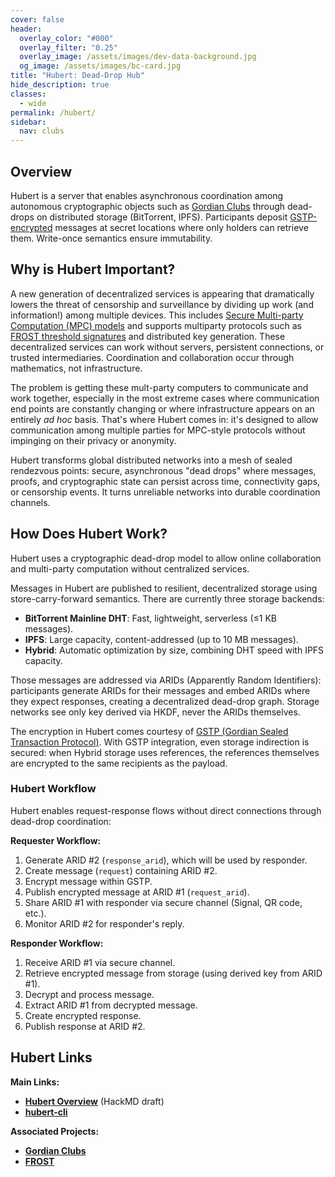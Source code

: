 ```yaml
---
cover: false
header:
  overlay_color: "#000"
  overlay_filter: "0.25"
  overlay_image: /assets/images/dev-data-background.jpg
  og_image: /assets/images/bc-card.jpg
title: "Hubert: Dead-Drop Hub"
hide_description: true
classes:
  - wide
permalink: /hubert/
sidebar:
  nav: clubs
---
```


## Overview

Hubert is a server that enables asynchronous coordination among autonomous cryptographic objects such as [Gordian Clubs](/clubs/) through dead-drops on distributed storage (BitTorrent, IPFS). Participants deposit [GSTP-encrypted](/envelope/gstp/) messages at secret locations where only holders can retrieve them. Write-once semantics ensure immutability. 

## Why is Hubert Important?

A new generation of decentralized services is appearing that dramatically lowers the threat of censorship and surveillance by dividing up work (and information!) among multiple devices. This includes [Secure Multi-party Computation (MPC) models](https://en.wikipedia.org/wiki/Secure_multi-party_computation) and supports multiparty protocols such as [FROST threshold signatures](/frost/) and distributed key generation. These decentralized services can work without servers, persistent connections, or trusted intermediaries. Coordination and collaboration occur through mathematics, not infrastructure.

The problem is getting these mult-party computers to communicate and work together, especially in the most extreme cases where communication end points are constantly changing or where infrastructure appears on an entirely _ad hoc_ basis. That's where Hubert comes in: it's designed to allow communication among multiple parties for MPC-style protocols without impinging on their privacy or anonymity.

Hubert transforms global distributed networks into a mesh of sealed rendezvous points: secure, asynchronous "dead drops" where messages, proofs, and cryptographic state can persist across time, connectivity gaps, or censorship events. It turns unreliable networks into durable coordination channels. 

## How Does Hubert Work?

Hubert uses a cryptographic dead-drop model to allow online collaboration and multi-party computation without centralized services.

Messages in Hubert are published to resilient, decentralized storage using store-carry-forward semantics. There are currently three storage backends:

- **BitTorrent Mainline DHT**: Fast, lightweight, serverless (≤1 KB messages).
- **IPFS**: Large capacity, content-addressed (up to 10 MB messages).
- **Hybrid**: Automatic optimization by size, combining DHT speed with IPFS capacity.

Those messages are addressed via ARIDs (Apparently Random Identifiers): participants generate ARIDs for their messages and embed ARIDs where they expect responses, creating a decentralized dead-drop graph. Storage networks see only key derived via HKDF, never the ARIDs themselves.

The encryption in Hubert comes courtesy of [GSTP (Gordian Sealed Transaction Protocol)](/envelope/gstp/). With GSTP integration, even storage indirection is secured: when Hybrid storage uses references, the references themselves are encrypted to the same recipients as the payload.

### Hubert Workflow

Hubert enables request-response flows without direct connections through dead-drop coordination:

**Requester Workflow:**
1. Generate ARID #2 (`response_arid`), which will be used by responder.
2. Create message (`request`) containing ARID #2.
3. Encrypt message within GSTP.
4. Publish encrypted message at ARID #1 (`request_arid`).
5. Share ARID #1 with responder via secure channel (Signal, QR code, etc.).
6. Monitor ARID #2 for responder's reply.

**Responder Workflow:**
1. Receive ARID #1 via secure channel.
2. Retrieve encrypted message from storage (using derived key from ARID #1).
3. Decrypt and process message.
4. Extract ARID #1 from decrypted message.
5. Create encrypted response.
6. Publish response at ARID #2.

## Hubert Links

**Main Links:**

* [**Hubert Overview**](https://hackmd.io/3OghoiSQTviz1KP_noN3mQ) (HackMD draft)
* [**hubert-cli**](https://github.com/BlockchainCommons/hubert-rust?tab=readme-ov-file)

**Associated Projects:**

* [**Gordian Clubs**](/clubs/)
* [**FROST**](/frost/)
